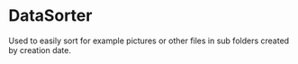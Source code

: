 # DataSorter
Used to easily sort for example pictures or other files in sub folders created by creation date.
